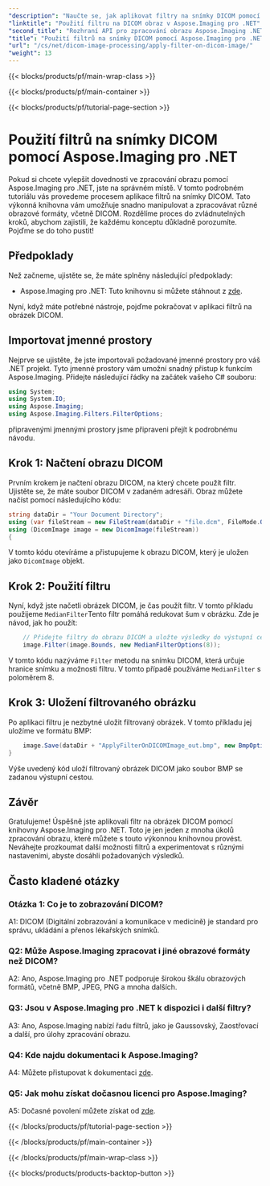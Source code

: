 ```yaml
---
"description": "Naučte se, jak aplikovat filtry na snímky DICOM pomocí Aspose.Imaging pro .NET. Snadno vylepšete zpracování lékařských snímků."
"linktitle": "Použití filtru na DICOM obraz v Aspose.Imaging pro .NET"
"second_title": "Rozhraní API pro zpracování obrazu Aspose.Imaging .NET"
"title": "Použití filtrů na snímky DICOM pomocí Aspose.Imaging pro .NET"
"url": "/cs/net/dicom-image-processing/apply-filter-on-dicom-image/"
"weight": 13
---
```


{{< blocks/products/pf/main-wrap-class >}}

{{< blocks/products/pf/main-container >}}

{{< blocks/products/pf/tutorial-page-section >}}

# Použití filtrů na snímky DICOM pomocí Aspose.Imaging pro .NET

Pokud si chcete vylepšit dovednosti ve zpracování obrazu pomocí Aspose.Imaging pro .NET, jste na správném místě. V tomto podrobném tutoriálu vás provedeme procesem aplikace filtrů na snímky DICOM. Tato výkonná knihovna vám umožňuje snadno manipulovat a zpracovávat různé obrazové formáty, včetně DICOM. Rozdělíme proces do zvládnutelných kroků, abychom zajistili, že každému konceptu důkladně porozumíte. Pojďme se do toho pustit!

## Předpoklady

Než začneme, ujistěte se, že máte splněny následující předpoklady:

- Aspose.Imaging pro .NET: Tuto knihovnu si můžete stáhnout z [zde](https://releases.aspose.com/imaging/net/).

Nyní, když máte potřebné nástroje, pojďme pokračovat v aplikaci filtrů na obrázek DICOM.

## Importovat jmenné prostory

Nejprve se ujistěte, že jste importovali požadované jmenné prostory pro váš .NET projekt. Tyto jmenné prostory vám umožní snadný přístup k funkcím Aspose.Imaging. Přidejte následující řádky na začátek vašeho C# souboru:

```csharp
using System;
using System.IO;
using Aspose.Imaging;
using Aspose.Imaging.Filters.FilterOptions;
```

připravenými jmennými prostory jsme připraveni přejít k podrobnému návodu.

## Krok 1: Načtení obrazu DICOM

Prvním krokem je načtení obrazu DICOM, na který chcete použít filtr. Ujistěte se, že máte soubor DICOM v zadaném adresáři. Obraz můžete načíst pomocí následujícího kódu:

```csharp
string dataDir = "Your Document Directory";
using (var fileStream = new FileStream(dataDir + "file.dcm", FileMode.Open, FileAccess.Read))
using (DicomImage image = new DicomImage(fileStream))
{
```

V tomto kódu otevíráme a přistupujeme k obrazu DICOM, který je uložen jako `DicomImage` objekt.

## Krok 2: Použití filtru

Nyní, když jste načetli obrázek DICOM, je čas použít filtr. V tomto příkladu použijeme `MedianFilter`Tento filtr pomáhá redukovat šum v obrázku. Zde je návod, jak ho použít:

```csharp
    // Přidejte filtry do obrazu DICOM a uložte výsledky do výstupní cesty.
    image.Filter(image.Bounds, new MedianFilterOptions(8));
```

V tomto kódu nazýváme `Filter` metodu na snímku DICOM, která určuje hranice snímku a možnosti filtru. V tomto případě používáme `MedianFilter` s poloměrem 8.

## Krok 3: Uložení filtrovaného obrázku

Po aplikaci filtru je nezbytné uložit filtrovaný obrázek. V tomto příkladu jej uložíme ve formátu BMP:

```csharp
    image.Save(dataDir + "ApplyFilterOnDICOMImage_out.bmp", new BmpOptions());
}
```

Výše uvedený kód uloží filtrovaný obrázek DICOM jako soubor BMP se zadanou výstupní cestou.

## Závěr

Gratulujeme! Úspěšně jste aplikovali filtr na obrázek DICOM pomocí knihovny Aspose.Imaging pro .NET. Toto je jen jeden z mnoha úkolů zpracování obrazu, které můžete s touto výkonnou knihovnou provést. Neváhejte prozkoumat další možnosti filtrů a experimentovat s různými nastaveními, abyste dosáhli požadovaných výsledků.

## Často kladené otázky

### Otázka 1: Co je to zobrazování DICOM?

A1: DICOM (Digitální zobrazování a komunikace v medicíně) je standard pro správu, ukládání a přenos lékařských snímků.

### Q2: Může Aspose.Imaging zpracovat i jiné obrazové formáty než DICOM?

A2: Ano, Aspose.Imaging pro .NET podporuje širokou škálu obrazových formátů, včetně BMP, JPEG, PNG a mnoha dalších.

### Q3: Jsou v Aspose.Imaging pro .NET k dispozici i další filtry?

A3: Ano, Aspose.Imaging nabízí řadu filtrů, jako je Gaussovský, Zaostřovací a další, pro úlohy zpracování obrazu.

### Q4: Kde najdu dokumentaci k Aspose.Imaging?

A4: Můžete přistupovat k dokumentaci [zde](https://reference.aspose.com/imaging/net/).

### Q5: Jak mohu získat dočasnou licenci pro Aspose.Imaging?

A5: Dočasné povolení můžete získat od [zde](https://purchase.aspose.com/temporary-license/).

{{< /blocks/products/pf/tutorial-page-section >}}

{{< /blocks/products/pf/main-container >}}

{{< /blocks/products/pf/main-wrap-class >}}

{{< blocks/products/products-backtop-button >}}